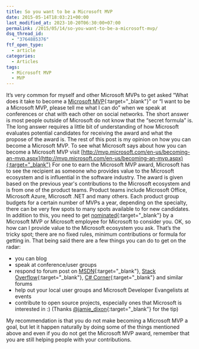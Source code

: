 ```yaml
---
title: So you want to be a Microsoft MVP
date: 2015-05-14T18:03:21+00:00
last_modified_at: 2023-10-20T06:30:00+07:00
permalink: /2015/05/14/so-you-want-to-be-a-microsoft-mvp/
dsq_thread_id:
  - "3764885376"
ftf_open_type:
  - article
categories:
  - Articles
tags:
  - Microsoft MVP
  - MVP
---
```

It’s very common for myself and other Microsoft MVPs to get asked “What does it take to become a [Microsoft MVP](http://mvp.microsoft.com/en-us/overview.aspx){:target="_blank"}” or “I want to be a Microsoft MVP, please tell me what I can do” when we speak at conferences or chat with each other on social networks. The short answer is most people outside of Microsoft do not know that the “secret formula” is. The long answer requires a little bit of understanding of how Microsoft evaluates potential candidates for receiving the award and what the propose of the award is. The rest of this post is my opinion on how you can become a Microsoft MVP. To see what Microsoft says about how you can become a Microsoft MVP visit [http://mvp.microsoft.com/en-us/becoming-an-mvp.aspx](http://mvp.microsoft.com/en-us/becoming-an-mvp.aspx){:target="_blank"} For one to earn the Microsoft MVP award, Microsoft has to see the recipient as someone who provides value to the Microsoft ecosystem and is influential in the software industry. The award is given based on the previous year's contributions to the Microsoft ecosystem and is from one of the product teams. Product teams include Microsoft Office, Microsoft Azure, Microsoft .NET and many others. Each product group budgets for a certain number of MVPs a year, depending on the specialty, there can be very few spots to many spots available to for new candidates. In addition to this, you need to get [nominated](http://mvp.microsoft.com/en-us/nominate-an-mvp.aspx){:target="_blank"} by a Microsoft MVP or Microsoft employee for Microsoft to consider you. OK, so how can I provide value to the Microsoft ecosystem you ask. That’s the tricky spot; there are no fixed rules, minimum contributions or formula for getting in. That being said there are a few things you can do to get on the radar:

* you can blog
* speak at conference/user groups
* respond to forum post on [MSDN](https://social.msdn.microsoft.com/Forums/en-US/home){:target="_blank"}, [Stack Overflow](http://stackoverflow.com/){:target="_blank"}, [C# Corner](http://www.c-sharpcorner.com/Forums/){:target="_blank"} and similar forums
* help out your local user groups and Microsoft Developer Evangelists at events
* contribute to open source projects, especially ones that Microsoft is interested in :) (Thanks [@jamie_dixon](https://twitter.com/jamie_dixon){:target="_blank"} for the tip)

My recommendation is that you do not make becoming a Microsoft MVP a goal, but let it happen naturally by doing some of the things mentioned above and even if you do not get the Microsoft MVP award, remember that you are still helping people with your contributions.
